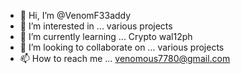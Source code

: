 - 👋 Hi, I’m @VenomF33addy
- 👀 I’m interested in ... various projects
- 🌱 I’m currently learning ... Crypto wal12ph
- 💞️ I’m looking to collaborate on ... various projects
- 📫 How to reach me ... venomous7780@gmail.com

<!---
VenomF33addy/VenomF33addy is a ✨ special ✨ repository because its `README.md` (this file) appears on your GitHub profile.
You can click the Preview link to take a look at your changes.
--->
